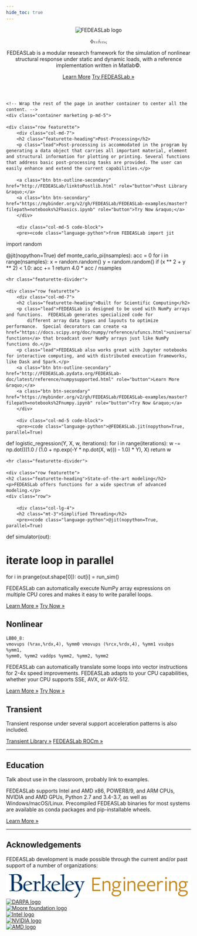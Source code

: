 ```yaml
---
hide_toc: true
---
```


<!-- # FEDEASLab -->

<body>

<header>

<!-- 
<nav class="navbar navbar-expand-lg">
    <div class="navbar-brand">
    <img src="_static/FEDEASLab-blue-icon-rgb.svg" style="height: 2rem;" alt="FEDEASLab logo">
    </div>
    <div class="navbar-light bg-light">
    <button class="navbar-toggler" type="button" data-toggle="collapse" data-target="#navbarNavDropdown" aria-controls="navbarNavDropdown" aria-expanded="false" aria-label="Toggle navigation">
        <span class="navbar-toggler-icon"></span>
    </button>
    </div>
    <div class="collapse navbar-collapse" id="navbarNavDropdown">
    <ul class="navbar-nav">
        <li class="navbar-item"><a class="nav-link" href="http://FEDEASLab.pydata.org/FEDEASLab-doc/latest/user/5minguide.html">Learn FEDEASLab in 5 minutes</a></li>

        <li class="nav-item dropdown">
        <a class="nav-link dropdown-toggle" href="#" id="navbarDropdownMenuLink" data-toggle="dropdown" aria-haspopup="true" aria-expanded="false">
            Documentation
        </a>
        <div class="dropdown-menu" aria-labelledby="navbarDropdownMenuLink">
            <a class="dropdown-item" href="http://FEDEASLab.pydata.org/FEDEASLab-doc/latest/index.html">Overview</a>
            <a class="dropdown-item" href="http://FEDEASLab.pydata.org/FEDEASLab-doc/latest/user/index.html">User Manual</a>
            <a class="dropdown-item" href="http://FEDEASLab.pydata.org/FEDEASLab-doc/latest/reference/index.html">Reference Manual</a>
            <a class="dropdown-item" href="http://FEDEASLab.pydata.org/FEDEASLab-doc/latest/cuda/index.html">NVIDIA CUDA GPU Programming</a>
            <a class="dropdown-item" href="http://FEDEASLab.pydata.org/FEDEASLab-doc/latest/roc/index.html">AMD ROCm GPU Programming</a>
            <a class="dropdown-item" href="http://FEDEASLab.pydata.org/FEDEASLab-doc/latest/developer/index.html">Developer Manual</a>
            <a class="dropdown-item" href="http://FEDEASLab.pydata.org/FEDEASLab-doc/latest/release-notes.html">Release Notes</a>
        </div>
        </li>

        <li class="navbar-item"><a class="nav-link" href="http://FEDEASLab.pydata.org/FEDEASLab-doc/latest/user/installing.html">Install</a></li>
        <li class="navbar-item"><a class="nav-link" href="https://FEDEASLab.pydata.org/FEDEASLab-examples/">Examples</a></li>
        <li class="navbar-item"><a class="nav-link" href="http://FEDEASLab.pydata.org/FEDEASLab-doc/latest/user/talks.html">Talks/Tutorials</a></li>

        <li class="nav-item dropdown">
        <a class="nav-link dropdown-toggle" href="#" id="navbarDropdownMenuLink2" data-toggle="dropdown" aria-haspopup="true" aria-expanded="false">
            Community
        </a>
        <div class="dropdown-menu" aria-labelledby="navbarDropdownMenuLink2">
            <a class="dropdown-item" href="https://github.com/FEDEASLab/FEDEASLab">Github</a>
            <a class="dropdown-item" href="https://pypi.org/project/FEDEASLab/">PyPI</a>
            <a class="dropdown-item" href="https://gitter.im/FEDEASLab/FEDEASLab">Gitter Chat</a>
            <a class="dropdown-item" href="https://groups.google.com/a/continuum.io/forum/#!forum/FEDEASLab-users">FEDEASLab Mailing List</a>
        </div>
        </li>

    </ul>
    </div>
</nav> -->

<div class="hero position-relative overflow-hidden p-3 text-center text-dark">
    <div class="col-md-5 p-lg-1 mx-auto my-5">
    <img src="_static/FEDEASLab-blue-horizontal-rgb.svg" style="max-width: 30rem;" alt="FEDEASLab logo">
        <p class="lead font-weight-normal">
<math xmlns="http://www.w3.org/1998/Math/MathML">
  <mi mathvariant="normal">&#x03A6;<!-- Φ --></mi>
  <mi>&#x03F5;<!-- ϵ --></mi>
  <mi>&#x03B9;<!-- ι --></mi>
  <mi>&#x03B4;<!-- δ --></mi>
  <mi>&#x03B9;<!-- ι --></mi>
  <mi>&#x03B1;<!-- α --></mi>
  <mi>&#x03C2;<!-- ς --></mi>
</math>
    </p>
        <p class="lead ">
    FEDEASLab is a modular research framework for the simulation of nonlinear structural response under static and dynamic loads, with a reference implementation written in Matlab©.
    </p>
    <a class="btn outline-FEDEASLab btn-lg" href="http://missing/link.html">Learn More</a>
    <a class="btn filled-FEDEASLab btn-lg" href="http://missing/link.html"
                    role="button">Try FEDEASLab &raquo;</a>
    </div>
    <div class="product-device box-shadow d-none d-md-block"></div>
    <div class="product-device product-device-2 box-shadow d-none d-md-block"></div>
</div>

</header>
<main role="main">

    <!-- Wrap the rest of the page in another container to center all the content. -->
    <div class="container marketing p-md-5">

    <div class="row featurette">
        <div class="col-md-7">
        <h2 class="featurette-heading">Post-Processing</h2>
        <p class="lead">Post-processing is accommodated in the program by generating a data object that carries all important material, element and structural information for plotting or printing. Several functions that address basic post-processing tasks are provided. The user can easily enhance and extend the current capabilities.</p>

        <a class="btn btn-outline-secondary" href="http://FEDEASLab/linktoPostlib.html" role="button">Post Library &raquo;</a>
        <a class="btn btn-secondary" href="https://mybinder.org/v2/gh/FEDEASLab/FEDEASLab-examples/master?filepath=notebooks%2Fbasics.ipynb" role="button">Try Now &raquo;</a>
        </div>

        <div class="col-md-5 code-block">
        <pre><code class="language-python">from FEDEASLab import jit
import random

@jit(nopython=True)
def monte_carlo_pi(nsamples):
acc = 0
for i in range(nsamples):
    x = random.random()
    y = random.random()
    if (x ** 2 + y ** 2) < 1.0:
        acc += 1
return 4.0 * acc / nsamples</code></pre>
        </div>
    </div>

    <hr class="featurette-divider">

    <div class="row featurette">
        <div class="col-md-7">
        <h2 class="featurette-heading">Built for Scientific Computing</h2>
        <p class="lead">FEDEASLab is designed to be used with NumPy arrays and functions.  FEDEASLab generates specialized code for
            different array data types and layouts to optimize performance.  Special decorators can create <a href="https://docs.scipy.org/doc/numpy/reference/ufuncs.html">universal functions</a> that broadcast over NumPy arrays just like NumPy functions do.</p>
        <p class="lead">FEDEASLab also works great with Jupyter notebooks for interactive computing, and with distributed execution frameworks, like Dask and Spark.</p>
        <a class="btn btn-outline-secondary" href="http://FEDEASLab.pydata.org/FEDEASLab-doc/latest/reference/numpysupported.html" role="button">Learn More &raquo;</a>
        <a class="btn btn-secondary" href="https://mybinder.org/v2/gh/FEDEASLab/FEDEASLab-examples/master?filepath=notebooks%2Fnumpy.ipynb" role="button">Try Now &raquo;</a>
        </div>
    
        <div class="col-md-5 code-block">
        <pre><code class="language-python">@FEDEASLab.jit(nopython=True, parallel=True)
def logistic_regression(Y, X, w, iterations):
for i in range(iterations):
    w -= np.dot(((1.0 /
            (1.0 + np.exp(-Y * np.dot(X, w)))
            - 1.0) * Y), X)
return w</code></pre>        
        </div>
    </div>

    <hr class="featurette-divider">

    <div class="row featurette">
    <h2 class="featurette-heading">State-of-the-art modeling</h2>
    <p>FEDEASLab offers functions for a wide spectrum of advanced modeling.</p>
    <div class="row">

        <div class="col-lg-4">
        <h2 class="mt-3">Simplified Threading</h2>
        <pre><code class="language-python">@jit(nopython=True, parallel=True)
def simulator(out):
# iterate loop in parallel
for i in prange(out.shape[0]):
    out[i] = run_sim()</code></pre>
        <p>FEDEASLab can automatically execute NumPy array expressions on multiple CPU cores and makes it easy to write parallel loops.</p>
        <p>
            <a class="btn btn-outline-secondary" href="http://FEDEASLab.pydata.org/FEDEASLab-doc/latest/user/parallel.html" role="button">Learn More &raquo;</a>
            <a class="btn btn-secondary" href="https://mybinder.org/v2/gh/FEDEASLab/FEDEASLab-examples/master?filepath=notebooks%2Fthreads.ipynb" role="button">Try Now &raquo;</a>
        </p>
        </div><!-- /.col-lg-4 -->
        <div class="col-lg-4">
        <h2 class="mt-3">Nonlinear</h2>
        <pre><code class="language-nasm">LBB0_8:
vmovups	(%rax,%rdx,4), %ymm0
vmovups	(%rcx,%rdx,4), %ymm1
vsubps	%ymm1, %ymm0, %ymm2
vaddps	%ymm2, %ymm2, %ymm2</code></pre>
        <p>FEDEASLab can automatically translate some loops into vector instructions for 2-4x speed improvements.  FEDEASLab adapts to your CPU capabilities, whether your CPU supports SSE, AVX, or AVX-512.</p>
        <p>
            <a class="btn btn-outline-secondary" href="http://FEDEASLab.pydata.org/FEDEASLab-doc/latest/user/performance-tips.html" role="button">Learn More &raquo;</a>
            <a class="btn btn-secondary" href="https://mybinder.org/v2/gh/FEDEASLab/FEDEASLab-examples/master?filepath=notebooks%2Fsimd.ipynb" role="button">Try Now &raquo;</a>
        </p>
        </div><!-- /.col-lg-4 -->
        <div class="col-lg-4">
        <h2 class="mt-3">Transient</h2>
        <p> Transient response under several support acceleration patterns is also included.</p>
        <p>
            <a class="btn btn-outline-secondary" href="http://FEDEASLab.pydata.org/FEDEASLab-doc/latest/cuda/index.html" role="button">Transient Library &raquo;</a>
            <a class="btn btn-outline-secondary" href="http://link-to-dynamic.library/index.html" role="button">FEDEASLab ROCm &raquo;</a>
        </p>
        </div><!-- /.col-lg-4 -->
    </div><!-- /.row -->
    </div>
    
<hr class="featurette-divider">

<div class="row featurette">
    <div class="col-md-12">
    <h2 class="featurette-heading">Education</h2>
    <p class="lead">Talk about use in the classroom, probably link to examples.</p>
    <p class="lead">FEDEASLab supports Intel and AMD x86, POWER8/9, and ARM CPUs, NVIDIA and  AMD GPUs, Python 2.7 and 3.4-3.7, as well as Windows/macOS/Linux.  Precompiled FEDEASLab binaries for most systems are available as conda packages and pip-installable wheels.</p>
    <a class="btn btn-outline-secondary" href="http://missing.link/fix.html" role="button">Learn More &raquo;</a>
    </div>
</div>
</div>

<hr class="featurette-divider">

<section id="supporters">

<div class="container supporters">
    <h2>Acknowledgements</h2>
    <p>FEDEASLab development is made possible through the current and/or past support of a number of organizations:<p>
    <div class="row">
    <div class="col supporter">
        <a href="https://ce.berkeley.edu/programs/semm"><img src="img/UCBEngineering_logo.png" alt="SEMM logo"></a>
    </div>
    <div class="col supporter">
        <a href="https://www.darpa.mil"><img src="_static/darpa_logo.png" alt="DARPA logo"></a>
    </div>
    <div class="col supporter">
        <a href="https://www.moore.org/grant-detail?grantId=GBMF5423"><img src="_static/moore_logo.png" alt="Moore foundation logo"></a>
    </div>
    </div>
    <div class="row">
    <div class="col supporter">
        <a href="https://www.intel.com"><img src="_static/intel_logo.png" alt="Intel logo"></a>
    </div>
    <div class="col supporter">
        <a href="https://www.nvidia.com/"><img src="_static/nvidia_logo.png" alt="NVIDIA logo"></a>
    </div>
    <div class="col supporter">
        <a href="https://www.amd.com"><img src="_static/amd_logo.png" alt="AMD logo"></a>
    </div>
    </div>
</div>
</section>

</main>

<!-- Code highlighting -->
<script src="https://cdnjs.cloudflare.com/ajax/libs/prism/1.6.0/prism.min.js"></script>
<script src="https://cdnjs.cloudflare.com/ajax/libs/prism/1.6.0/components/prism-python.min.js"></script>

</body>


